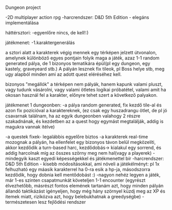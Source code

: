 Dungeon project

-2D multiplayer action rpg
-harcrendszer: D&D 5th Edition - elegáns implementálása

háttérsztori:
-egyenlőre nincs, de kell!:)



játékmenet:
-1.karaktergenerálás


a sztori alatt a karakterek végig mennek egy térképen jelzett útvonalon, 
amelynek különböző egyes pontjain folyik maga a játék, azaz 1-1 random generated
 pálya, de 1 bizonyos tematikára épül(pl egy dungeon, egy kastely, graveyeard stb.)
A pályán lesznek fix tileok, pl Boss helye stb, meg ugy alapból minden ami az adott quest eléréséhez kell.
  
bizonyos "megállók" a térképen nem pályák, hanem kapunk valami pluszt, vagy tudunk vásárolni, vagy valami ötletes logikai próbatétel, valami amit ha 
okosan használ fel a karakter, előnyre tehet szert a következő palyakon.



játékmenet 1 dungeonben:
-a pálya random generated, fix kezdő tile-al és azon fix pozícióval a karaktereknek, 
(ez csak egy huszadrangu ötlet, de pl jó csavarnak találnam, ha az egyik dungeonben 
valahogy 2 részre szakadnának, és kezdetben az a quest hogy egymást megtalálják, addig is magukra vannak itélve)

-a questek fixek- legalábbis egyelőre biztos
-a karakterek real-time mozognak a pályán, ha ellenfelet egy bizonyos távon belül megközelíti, 
akkor kezdődik a turn-based harc, kezdődobás-> kialakul egy sorrend, és addig harcolnak míg 
az összes szörny meg nem hal(vagy a playerek)
-mindegyik kaszt egyedi képességekkel és játékmenettel bír
-harcrendszer: D&D 5th Edition - kisebb módosításokkal, ami növeli a játékélményt: pl 1x felhuzható egy máasik karakterrel ha 0-ra esik a hp-ja, másodszorra kezdődik, hogy dobnia kell mentődobást :)
-nagyon nehéz legyen a játék, már 1-es szinten csapatmunkát követeljen 1-1 encounter
(egyrészt élvezhetőbb, másrészt fontos elemének tartanám azt, hogy minden pályán állandó taktikázást igényeljen,
hogy még hány szörnyel küzdj meg az XP és itemek miatt, rizikózva azt, hogy belebukhatnak a greedységbe)
-természetesen lesz fejlődési rendszer

